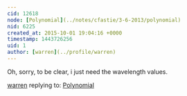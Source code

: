 ```yaml
---
cid: 12618
node: [Polynomial](../notes/cfastie/3-6-2013/polynomial)
nid: 6225
created_at: 2015-10-01 19:04:16 +0000
timestamp: 1443726256
uid: 1
author: [warren](../profile/warren)
---
```


Oh, sorry, to be clear, i just need the wavelength values. 

[warren](../profile/warren) replying to: [Polynomial](../notes/cfastie/3-6-2013/polynomial)


